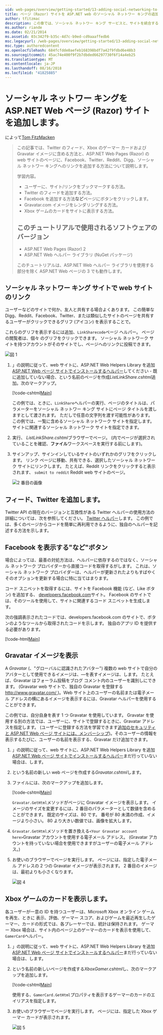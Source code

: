 ```yaml
---
uid: web-pages/overview/getting-started/13-adding-social-networking-to-your-web-site
title: ページ (Razor) サイトを ASP.NET web のソーシャル ネットワー キングの追加 |Microsoft Docs
author: tfitzmac
description: この章では、ソーシャル ネットワー キング サービスと、サイトを統合する方法について説明します。 この章では、ユーザー web サイトをブックマーク/リンクできるようにする方法を学習しています.
ms.author: riande
ms.date: 02/21/2014
ms.assetid: 03c342f9-b35c-4d7c-b9ed-cd9aaaffedb6
msc.legacyurl: /web-pages/overview/getting-started/13-adding-social-networking-to-your-web-site
msc.type: authoredcontent
ms.openlocfilehash: 684fcfdde0aefeb168398bdf7a42f9fdbd6e48b3
ms.sourcegitcommit: 45ac74e400f9f2b7dbded66297730f6f14a4eb25
ms.translationtype: MT
ms.contentlocale: ja-JP
ms.lasthandoff: 08/16/2018
ms.locfileid: "41825885"
---
```

<a name="adding-social-networking-to-aspnet-web-pages-razor-sites"></a>ソーシャル ネットワー キングを ASP.NET Web ページ (Razor) サイトを追加します。
====================
によって[Tom FitzMacken](https://github.com/tfitzmac)

> この記事では、Twitter のフィード、Xbox のゲーマー カードおよび Gravatar イメージに含める方法と、ASP.NET Web Pages (Razor) の web サイトのページに、Facebook、Twitter、Reddit、Digg、ソーシャル ネットワー キングへのリンクを追加する方法について説明します。
> 
> 学習内容。
> 
> - ユーザーに、サイト/リンクをブックマークする方法。
> - Twitter のフィードを追加する方法。
> - Facebook を追加する方法**など**ページにボタンをクリックします。
> - Gravatar.com イメージをレンダリングする方法。
> - Xbox ゲームのカードをサイトに表示する方法。
>   
> 
> ## <a name="software-versions-used-in-the-tutorial"></a>このチュートリアルで使用されるソフトウェアのバージョン
> 
> 
> - ASP.NET Web Pages (Razor) 2
> - ASP.NET Web ヘルパー ライブラリ (NuGet パッケージ)
>   
> 
> このチュートリアルは、ASP.NET Web ヘルパー ライブラリを使用する部分を除く ASP.NET Web ページの 3 でも動作します。


<a id="Linking_Your_Website"></a>
## <a name="linking-your-website-on-social-networking-sites"></a>ソーシャル ネットワー キング サイトで web サイトのリンク

ユーザーなどのサイトで何か、友人と共有する場合よくあります。 この簡単な Digg、Reddit、Facebook、Twitter、または類似したサイトのページを共有するユーザーがクリックできるグリフ (アイコン) を表示することで。

これらのグリフを表示するには追加、`LinkSharecode`ページ ヘルパー。 ページの閲覧者は、個々 のグリフをクリックできます。 ソーシャル ネットワーク サイトを持つアカウントがそのサイトでし、ページへのリンクに投稿できます。

![図 1](13-adding-social-networking-to-your-web-site/_static/image1.jpg)

1. 」の説明に従って、web サイトに、ASP.NET Web Helpers Library を追加[ASP.NET Web ページ サイトでインストールするヘルパー](https://go.microsoft.com/fwlink/?LinkId=252372)してください - 既に追加していない場合、という名前のページを作成*ListLinkShare.cshtml*追加。次のマークアップ。

    [!code-cshtml[Main](13-adding-social-networking-to-your-web-site/samples/sample1.cshtml)]

    この例では、ときに、`LinkShare`ヘルパーの実行、ページのタイトルは、パラメーターをソーシャル ネットワー キング サイトにページ タイトルを渡しますとして渡されます。 ただしで任意の文字列を渡す可能性があります。 この例では、一覧に含めるソーシャル ネットワーク サイトを指定します。 サイトに関連するソーシャル ネットワーク サイトを指定できます。
2. 実行、 *ListLinkShare.cshtml*ブラウザーでページ。 (内でページが選択されていることを確認、**ファイル**ワークスペースを実行する前にします)。
3. サインアップ、サインインしているサイトのいずれかのグリフをクリックします。 リンク ページに移動、共有できる、選択したソーシャル ネットワーク サイトにリンクします。 たとえば、Reddit リンクをクリックすると表示されます、 `submit to reddit` Reddit web サイトのページ。

     ![2 番目の画像](13-adding-social-networking-to-your-web-site/_static/image2.jpg)

<a id="Adding_a_Twitter_Feed"></a>
## <a name="adding-a-twitter-feed"></a>フィード、Twitter を追加します。

Twitter API の現在のバージョンと互換性がある Twitter ヘルパーの使用方法の詳細については、次を参照してください。 [Twitter ヘルパー](../ui-layouts-and-themes/twitter-helper.md)します。 この例では、多くのページからコードを簡単に再利用できるように、独自のヘルパーを記述する方法を示します。

<a id="Displaying_a_Facebook_Button"></a>
## <a name="displaying-a-facebook-quotlikequot-button"></a>Facebook を表示する&quot;など&quot;ボタン

場合によっては、最善の対処方法は、ヘルパーに依存するのではなく、ソーシャル ネットワーク プロバイダーから直接コードを取得するがします。 これは、ソーシャル ネットワーク プロバイダーは、ヘルパーが更新されたよりもすばやくそのオプションを更新する場合に特に当てはまります。

コード スニペットを取得するには、サイトを Facebook 機能 (など、Like ボタン) を追加する、 [developers.facebook.com](https://developers.facebook.com/)サイト。 Facebook のサイトでは、そのツールを使用して、サイトに関連するコード スニペットを生成します。

次の強調表示されたコードでは、developers.facebook.com のサイトで、ボタンのようなツールから取得されたコードを示します。 独自のアプリ ID を提供する必要があります。

[!code-html[Main](13-adding-social-networking-to-your-web-site/samples/sample2.html?highlight=7-14,16-17)]

<a id="Rendering_a_Gravatar_Image"></a>
## <a name="rendering-a-gravatar-image"></a>Gravatar イメージを表示

A *Gravatar* (、&quot;グローバルに認識されたアバター&quot;) 複数の web サイトで自分のアバターとして使用できるイメージは、&#8212;を表すイメージは、します。 たとえば、Gravatar はフォーラム投稿をブログ コメント内のユーザーを識別しにできます。 (Gravatar web サイトで、独自の Gravatar を登録する[ http://www.gravatar.com/ ](http://www.gravatar.com/))。Web サイト上のユーザーの名前または電子メール アドレスの横にあるイメージを表示するには、Gravatar ヘルパーを使用することができます。

この例では、自分自身を表す 1 つ Gravatar を使用しています。 Gravatar を使用する別の方法では、ユーザーに、サイトで登録するときに、Gravatar アドレスを指定します。 (ユーザーに登録する方法を学習できます[追加のセキュリティと ASP.NET Web ページ サイトには、メンバーシップ](https://go.microsoft.com/fwlink/?LinkId=202904))。そのユーザーの情報を表示するたびに、ユーザーの名前を表示する、Gravatar だけ追加できます。

1. 」の説明に従って、web サイトに、ASP.NET Web Helpers Library を追加[ASP.NET Web ページ サイトでインストールするヘルパー](https://go.microsoft.com/fwlink/?LinkId=252372)まだ行っていない場合は、します。
2. という名前の新しい web ページを作成する*Gravatar.cshtml*します。
3. ファイルには、次のマークアップを追加します。 

    [!code-cshtml[Main](13-adding-social-networking-to-your-web-site/samples/sample3.cshtml)]

    `Gravatar.GetHtml`メソッドがページに Gravatar イメージを表示します。 イメージのサイズを変更するには、2 番目のパラメーターとして数値を含めることができます。 既定のサイズは、80 です。 番号が 80 未満の作成、イメージより小さい。 80 より大きい数値では、画像を拡大します。
4. `Gravatar.GetHtml`メソッドを置き換える`<Your Gravatar account here>`Gravatar アカウントを使用する電子メール アドレス。 (Gravatar アカウントを持っていない場合を使用できますがユーザーの電子メール アドレス。)
5. お使いのブラウザーでページを実行します。 ページには、指定した電子メール アドレスの 2 つの Gravatar イメージが表示されます。 2 番目のイメージは、最初よりも小さくなります。 

    ![図 4](13-adding-social-networking-to-your-web-site/_static/image3.jpg)

<a id="Displaying_an_Xbox_Gamer_Card"></a>
## <a name="displaying-an-xbox-gamer-card"></a>Xbox ゲームのカードを表示します。

各ユーザーが一意の ID を持つユーザーは、Microsoft Xbox オンライン ゲームを再生、ときに 表示、評価、ゲーマー スコア、およびゲームを最近再生したゲーマー、カードの形式では、各プレーヤーでは、統計は保持されます。 ゲーマー Xbox 場合は、サイト内のページ上のゲーマーのカードを表示を使用して、`GamerCard`ヘルパー。

1. 」の説明に従って、web サイトに、ASP.NET Web Helpers Library を追加[ASP.NET Web ページ サイトでインストールするヘルパー](https://go.microsoft.com/fwlink/?LinkId=252372)まだ行っていない場合は、します。
2. という名前の新しいページを作成する*XboxGamer.cshtml*し、次のマークアップを追加します。

    [!code-cshtml[Main](13-adding-social-networking-to-your-web-site/samples/sample4.cshtml)]

    使用する、`GamerCard.GetHtml`プロパティを表示するゲーマーのカードのエイリアスを指定します。
3. お使いのブラウザーでページを実行します。 ページには、指定した Xbox ゲーマー カードが表示されます。

    ![図 5](13-adding-social-networking-to-your-web-site/_static/image4.jpg)
